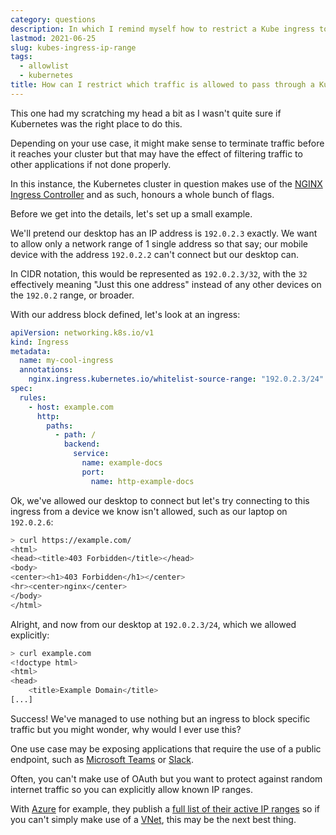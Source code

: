 ```yaml
---
category: questions
description: In which I remind myself how to restrict a Kube ingress to a specific CIDR range
lastmod: 2021-06-25
slug: kubes-ingress-ip-range
tags:
  - allowlist
  - kubernetes
title: How can I restrict which traffic is allowed to pass through a Kube ingress?
---
```

This one had my scratching my head a bit as I wasn't quite sure if Kubernetes was the right place to do this.

Depending on your use case, it might make sense to terminate traffic before it reaches your cluster but that may have the effect of filtering traffic to other applications if not done properly.

In this instance, the Kubernetes cluster in question makes use of the [NGINX Ingress Controller](https://www.nginx.com/products/nginx-ingress-controller/) and as such, honours a whole bunch of flags.

Before we get into the details, let's set up a small example.

We'll pretend our desktop has an IP address is `192.0.2.3` exactly. We want to allow only a network range of 1 single address so that say; our mobile device with the address `192.0.2.2` can't connect but our desktop can.

In CIDR notation, this would be represented as `192.0.2.3/32`, with the `32` effectively meaning "Just this one address" instead of any other devices on the `192.0.2` range, or broader.

With our address block defined, let's look at an ingress:

```yaml
apiVersion: networking.k8s.io/v1
kind: Ingress
metadata:
  name: my-cool-ingress
  annotations:
    nginx.ingress.kubernetes.io/whitelist-source-range: "192.0.2.3/24"
spec:
  rules:
    - host: example.com
      http:
        paths:
          - path: /
            backend:
              service:
                name: example-docs
                port:
                  name: http-example-docs
```

Ok, we've allowed our desktop to connect but let's try connecting to this ingress from a device we know isn't allowed, such as our laptop on `192.0.2.6`:

```bash
> curl https://example.com/
<html>
<head><title>403 Forbidden</title></head>
<body>
<center><h1>403 Forbidden</h1></center>
<hr><center>nginx</center>
</body>
</html>
```

Alright, and now from our desktop at `192.0.2.3/24`, which we allowed explicitly:

```bash
> curl example.com
<!doctype html>
<html>
<head>
    <title>Example Domain</title>
[...]
```

Success! We've managed to use nothing but an ingress to block specific traffic but you might wonder, why would I ever use this?

One use case may be exposing applications that require the use of a public endpoint, such as [Microsoft Teams](https://www.microsoft.com/en-ww/microsoft-teams/group-chat-software) or [Slack](https://slack.com).

Often, you can't make use of OAuth but you want to protect against random internet traffic so you can explicitly allow known IP ranges.

With [Azure](https://azure.microsoft.com) for example, they publish a [full list of their active IP ranges](https://www.microsoft.com/en-us/download/details.aspx?id=56519) so if you can't simply make use of a [VNet](https://docs.microsoft.com/en-us/azure/virtual-network/virtual-networks-overview), this may be the next best thing.
